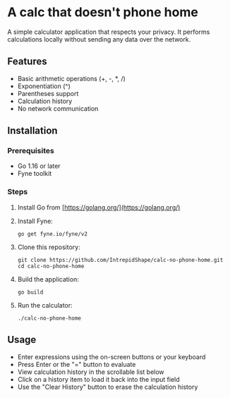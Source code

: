 # A calc that doesn't phone home

A simple calculator application that respects your privacy. It performs calculations locally without sending any data over the network.

## Features

- Basic arithmetic operations (+, -, *, /)
- Exponentiation (^)
- Parentheses support
- Calculation history
- No network communication

## Installation

### Prerequisites

- Go 1.16 or later
- Fyne toolkit

### Steps

1. Install Go from [https://golang.org/](https://golang.org/)

2. Install Fyne:
   ```
   go get fyne.io/fyne/v2
   ```

3. Clone this repository:
   ```
   git clone https://github.com/IntrepidShape/calc-no-phone-home.git
   cd calc-no-phone-home
   ```

4. Build the application:
   ```
   go build
   ```

5. Run the calculator:
   ```
   ./calc-no-phone-home
   ```

## Usage

- Enter expressions using the on-screen buttons or your keyboard
- Press Enter or the "=" button to evaluate
- View calculation history in the scrollable list below
- Click on a history item to load it back into the input field
- Use the "Clear History" button to erase the calculation history

